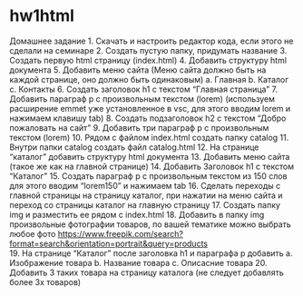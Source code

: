 # hw1html
Домашнее задание
    1. Скачать и настроить редактор кода, если этого не сделали на семинаре
    2. Создать пустую папку, придумать название
    3. Создать первую html страницу (index.html)
    4. Добавить структуру html документа
    5. Добавить меню сайта (Меню сайта должно быть на каждой странице, оно должно быть одинаковым)
        a. Главная 
        b. Каталог
        c. Контакты
    6. Создать заголовок h1 с текстом “Главная страница”
    7. Добавить параграф p с произвольным текстом (lorem) (используем расширение emmet уже установленное в vsc, для этого вводим lorem и нажимаем клавишу tab)
    8. Создать подзаголовок h2 с текстом “Добро пожаловать на сайт”
    9. Добавить три параграф p с произвольным текстом (lorem)
    10. Рядом с файлом index.html создать папку catalog
    11. Внутри папки catalog создать файл catalog.html 
    12. На странице “каталог” добавить структуру html документа
    13. Добавить меню сайта (такое же как на главной странице)
    14. Добавить Заголовок h1 с текстом “Каталог”
    15. Создать параграф p с произвольным текстом из 150 слов для этого вводим “lorem150” и нажимаем tab
    16. Сделать переходы с главной страницы на страницу каталог, при нажатии на меню сайта и переход со страницы каталог на главную страницу
    17. Создать папку img и разместить ее рядом с index.html
    18. Добавить в папку img произвольные фотографии товаров, по вашей тематике можно выбрать любое фото https://www.freepik.com/search?format=search&orientation=portrait&query=products  
    19. На странице “Каталог” после заголовка h1 и параграфа p добавить 
        a. Изображение товара
        b. Название товара
        c. Описасние товара
    20. Добавить 3 таких товара на страницу каталога (не следует добавлять более 3х товаров)
